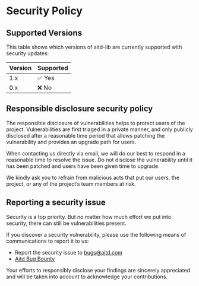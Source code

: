 # Security Policy

## Supported Versions

This table shows which versions of aitd-lib are currently supported with security updates:

| Version | Supported              |
| ------- | ---------------------- |
| 1.x     | :white_check_mark: Yes |
| 0.x     | :x:                No  |

## Responsible disclosure security policy

The responsible disclosure of vulnerabilities helps to protect users of the project. Vulnerabilities are first triaged in a private manner, and only publicly disclosed after a reasonable time period that allows patching the vulnerability and provides an upgrade path for users.

When contacting us directly via email, we will do our best to respond in a reasonable time to resolve the issue. Do not disclose the vulnerability until it has been patched and users have been given time to upgrade.

We kindly ask you to refrain from malicious acts that put our users, the project, or any of the project’s team members at risk.

## Reporting a security issue

Security is a top priority. But no matter how much effort we put into security, there can still be vulnerabilities present.

If you discover a security vulnerability, please use the following means of communications to report it to us:

- Report the security issue to bugs@aitd.com
- [Aitd Bug Bounty](https://aitd.com/bug-bounty/)

Your efforts to responsibly disclose your findings are sincerely appreciated and will be taken into account to acknowledge your contributions.
